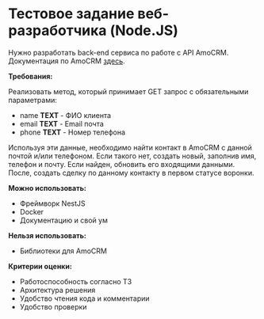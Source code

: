 # Тестовое задание веб-разработчика (Node.JS)

Нужно разработать back-end сервиса по работе с API AmoCRM. 
Документация по AmoCRM [здесь](https://www.amocrm.ru/developers/content/crm_platform/platform-abilities).

**Требования:**

Реализовать метод, который принимает GET запрос с обязательными параметрами:

- name **TEXT** - ФИО клиента
- email **TEXT** - Email почта
- phone **TEXT** - Номер телефона

Используя эти данные, необходимо найти контакт в AmoCRM с данной почтой и/или телефоном. Если такого нет, создать новый, заполнив имя, телефон и почту. Если найден, обновить его входящими данными. После, создать сделку по данному контакту в первом статусе воронки.

**Можно использовать:**

- Фреймворк NestJS
- Docker
- Документацию и свой ум

**Нельзя использовать:**

- Библиотеки для AmoCRM

**Критерии оценки:**

- Работоспособность согласно ТЗ
- Архитектура решения
- Удобство чтения кода и комментарии
- Удобство проверки

